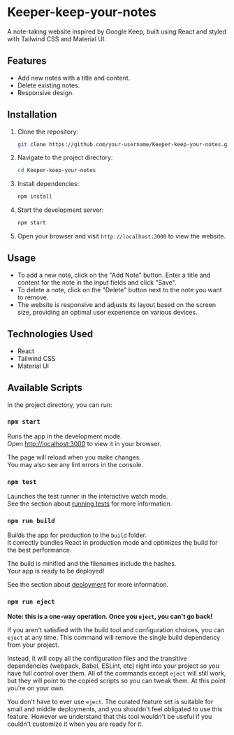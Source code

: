 # Keeper-keep-your-notes

A note-taking website inspired by Google Keep, built using React and styled with Tailwind CSS and Material UI.

## Features

- Add new notes with a title and content.
- Delete existing notes.
- Responsive design.

## Installation

1. Clone the repository:

   ```bash
   git clone https://github.com/your-username/Keeper-keep-your-notes.git
   ```

2. Navigate to the project directory:

   ```bash
   cd Keeper-keep-your-notes
   ```

3. Install dependencies:

   ```bash
   npm install
   ```

4. Start the development server:

   ```bash
   npm start
   ```

5. Open your browser and visit `http://localhost:3000` to view the website.

## Usage

- To add a new note, click on the "Add Note" button. Enter a title and content for the note in the input fields and click "Save".
- To delete a note, click on the "Delete" button next to the note you want to remove.
- The website is responsive and adjusts its layout based on the screen size, providing an optimal user experience on various devices.

## Technologies Used

- React
- Tailwind CSS
- Material UI

## Available Scripts

In the project directory, you can run:

### `npm start`

Runs the app in the development mode.\
Open [http://localhost:3000](http://localhost:3000) to view it in your browser.

The page will reload when you make changes.\
You may also see any lint errors in the console.

### `npm test`

Launches the test runner in the interactive watch mode.\
See the section about [running tests](https://facebook.github.io/create-react-app/docs/running-tests) for more information.

### `npm run build`

Builds the app for production to the `build` folder.\
It correctly bundles React in production mode and optimizes the build for the best performance.

The build is minified and the filenames include the hashes.\
Your app is ready to be deployed!

See the section about [deployment](https://facebook.github.io/create-react-app/docs/deployment) for more information.

### `npm run eject`

**Note: this is a one-way operation. Once you `eject`, you can't go back!**

If you aren't satisfied with the build tool and configuration choices, you can `eject` at any time. This command will remove the single build dependency from your project.

Instead, it will copy all the configuration files and the transitive dependencies (webpack, Babel, ESLint, etc) right into your project so you have full control over them. All of the commands except `eject` will still work, but they will point to the copied scripts so you can tweak them. At this point you're on your own.

You don't have to ever use `eject`. The curated feature set is suitable for small and middle deployments, and you shouldn't feel obligated to use this feature. However we understand that this tool wouldn't be useful if you couldn't customize it when you are ready for it.
